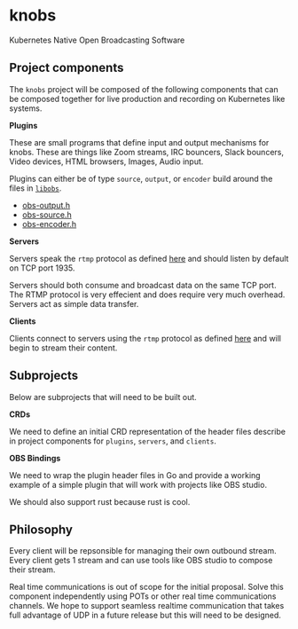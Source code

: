 # knobs
Kubernetes Native Open Broadcasting Software

## Project components

The `knobs` project will be composed of the following components that can be composed together for live production and recording on Kubernetes like systems.

**Plugins**

These are small programs that define input and output mechanisms for knobs. These are things like Zoom streams, IRC bouncers, Slack bouncers, Video devices, HTML browsers, Images, Audio input.

Plugins can either be of type `source`, `output`, or `encoder` build around the files in [`libobs`](https://github.com/obsproject/obs-studio/blob/master/libobs/).

 - [obs-output.h](https://github.com/obsproject/obs-studio/blob/master/libobs/obs-output.h)
 - [obs-source.h](https://github.com/obsproject/obs-studio/blob/master/libobs/obs-source.h)
 - [obs-encoder.h](https://github.com/obsproject/obs-studio/blob/master/libobs/obs-encoder.h)

**Servers**

Servers speak the `rtmp` protocol as defined [here](https://wwwimages2.adobe.com/content/dam/acom/en/devnet/rtmp/pdf/rtmp_specification_1.0.pdf) and should listen by default on TCP port 1935.

Servers should both consume and broadcast data on the same TCP port. The RTMP protocol is very effecient and does require very much overhead. Servers act as simple data transfer. 

**Clients**

Clients connect to servers using the `rtmp` protocol as defined [here](https://wwwimages2.adobe.com/content/dam/acom/en/devnet/rtmp/pdf/rtmp_specification_1.0.pdf) and will begin to stream their content.

## Subprojects

Below are subprojects that will need to be built out.

**CRDs**

We need to define an initial CRD representation of the header files describe in project components for `plugins`, `servers`, and `clients`.


**OBS Bindings**

We need to wrap the plugin header files in Go and provide a working example of a simple plugin that will work with projects like OBS studio.

We should also support rust because rust is cool.

## Philosophy

Every client will be repsonsible for managing their own outbound stream. Every client gets 1 stream and can use tools like OBS studio to compose their stream.

Real time communications is out of scope for the initial proposal. Solve this component independently using POTs or other real time communications channels. We hope to support seamless realtime communication that takes full advantage of UDP in a future release but this will need to be designed.

